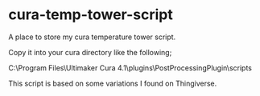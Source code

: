 # cura-temp-tower-script
A place to store my cura temperature tower script.

Copy it into your cura directory like the following;

C:\Program Files\Ultimaker Cura 4.1\plugins\PostProcessingPlugin\scripts

This script is based on some variations I found on Thingiverse.
